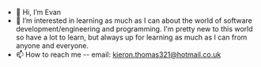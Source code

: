 - 👋 Hi, I’m Evan
- 👀 I’m interested in learning as much as I can about the world of software development/engineering and programming. I'm pretty new to this world so have a lot to learn, but always up for learning as much as I can from anyone and everyone.
- 📫 How to reach me -- email: kieron.thomas321@hotmail.co.uk

<!---
kieron-thomas/kieron-thomas is a ✨ special ✨ repository because its `README.md` (this file) appears on your GitHub profile.
You can click the Preview link to take a look at your changes.
--->
